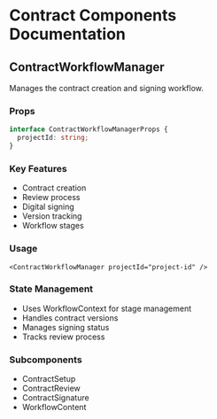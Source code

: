 # Contract Components Documentation

## ContractWorkflowManager
Manages the contract creation and signing workflow.

### Props
```typescript
interface ContractWorkflowManagerProps {
  projectId: string;
}
```

### Key Features
- Contract creation
- Review process
- Digital signing
- Version tracking
- Workflow stages

### Usage
```tsx
<ContractWorkflowManager projectId="project-id" />
```

### State Management
- Uses WorkflowContext for stage management
- Handles contract versions
- Manages signing status
- Tracks review process

### Subcomponents
- ContractSetup
- ContractReview
- ContractSignature
- WorkflowContent
